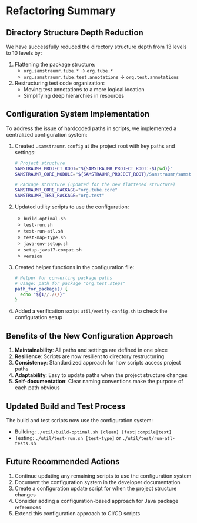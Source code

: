 <!-- 
Copyright (c) 2025 [Eric C. Mumford (@heymumford)](https://github.com/heymumford), Gemini Deep Research, Claude 3.7.
-->

# Refactoring Summary

## Directory Structure Depth Reduction

We have successfully reduced the directory structure depth from 13 levels to 10 levels by:

1. Flattening the package structure:
   - `org.samstraumr.tube.*` → `org.tube.*`
   - `org.samstraumr.tube.test.annotations` → `org.test.annotations`
2. Restructuring test code organization:
   - Moving test annotations to a more logical location
   - Simplifying deep hierarchies in resources

## Configuration System Implementation

To address the issue of hardcoded paths in scripts, we implemented a centralized configuration system:

1. Created `.samstraumr.config` at the project root with key paths and settings:

   ```bash
   # Project structure
   SAMSTRAUMR_PROJECT_ROOT="${SAMSTRAUMR_PROJECT_ROOT:-$(pwd)}"
   SAMSTRAUMR_CORE_MODULE="${SAMSTRAUMR_PROJECT_ROOT}/Samstraumr/samstraumr-core"

   # Package structure (updated for the new flattened structure)
   SAMSTRAUMR_CORE_PACKAGE="org.tube.core"
   SAMSTRAUMR_TEST_PACKAGE="org.test"
   ```
2. Updated utility scripts to use the configuration:
   - `build-optimal.sh`
   - `test-run.sh`
   - `test-run-atl.sh`
   - `test-map-type.sh`
   - `java-env-setup.sh`
   - `setup-java17-compat.sh`
   - `version`
3. Created helper functions in the configuration file:

   ```bash
   # Helper for converting package paths
   # Usage: path_for_package "org.test.steps"
   path_for_package() {
     echo "${1//./\/}"
   }
   ```
4. Added a verification script `util/verify-config.sh` to check the configuration setup

## Benefits of the New Configuration Approach

1. **Maintainability**: All paths and settings are defined in one place
2. **Resilience**: Scripts are now resilient to directory restructuring
3. **Consistency**: Standardized approach for how scripts access project paths
4. **Adaptability**: Easy to update paths when the project structure changes
5. **Self-documentation**: Clear naming conventions make the purpose of each path obvious

## Updated Build and Test Process

The build and test scripts now use the configuration system:

- Building: `./util/build-optimal.sh [clean] [fast|compile|test]`
- Testing: `./util/test-run.sh [test-type]` or `./util/test/run-atl-tests.sh`

## Future Recommended Actions

1. Continue updating any remaining scripts to use the configuration system
2. Document the configuration system in the developer documentation
3. Create a configuration update script for when the project structure changes
4. Consider adding a configuration-based approach for Java package references
5. Extend this configuration approach to CI/CD scripts
